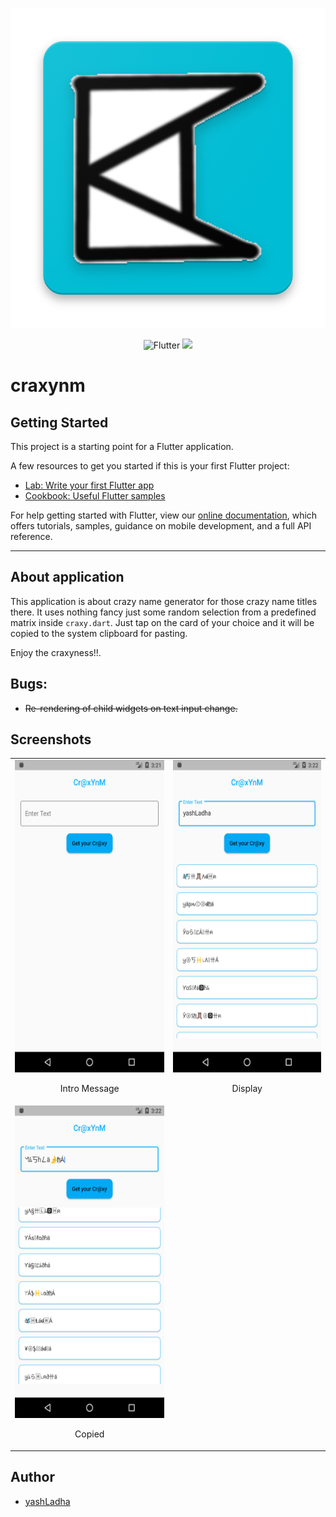 <p align="center">
    <img src='images/logo.png' width='512' height='512'>
</p>
<p align="center">
    <img src="https://flutter.io/images/flutter-mark-square-100.png" alt="Flutter" width="40" height="40" />
    <img src="https://travis-ci.com/yashLadha/cRaxYnM.svg?branch=master" />
</p>


# craxynm

## Getting Started

This project is a starting point for a Flutter application.

A few resources to get you started if this is your first Flutter project:

- [Lab: Write your first Flutter app](https://flutter.io/docs/get-started/codelab)
- [Cookbook: Useful Flutter samples](https://flutter.io/docs/cookbook)

For help getting started with Flutter, view our
[online documentation](https://flutter.io/docs), which offers tutorials,
samples, guidance on mobile development, and a full API reference.

---

## About application

This application is about crazy name generator for those crazy name titles there.
It uses nothing fancy just some random selection from a predefined matrix inside `craxy.dart`. Just tap on the card of your choice and it will be copied to the system clipboard for pasting.

Enjoy the craxyness!!.

## Bugs:
* ~~Re-rendering of child widgets on text input change.~~

## Screenshots

| | |
| ------------------------------------------------------- | --------------------------------------------------------- |
| <img src='images/intro.png' width="300" height="500" /> <p align="center"> Intro Message </p> | <img src='images/display.png' width="300" height="500" /> <p align="center"> Display </p> |
| <img src='images/copied.png' width="300" height="500" /> <p align="center"> Copied </p> |

## Author
* [yashLadha](https://yashladha.in)
